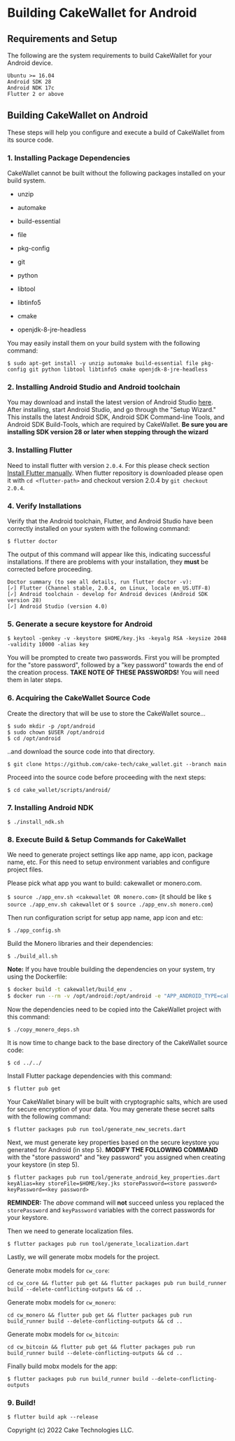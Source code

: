 # Building CakeWallet for Android

## Requirements and Setup

The following are the system requirements to build CakeWallet for your Android device.

```
Ubuntu >= 16.04 
Android SDK 28
Android NDK 17c
Flutter 2 or above
```

## Building CakeWallet on Android

These steps will help you configure and execute a build of CakeWallet from its source code.

### 1. Installing Package Dependencies

CakeWallet cannot be built without the following packages installed on your build system.

- unzip

- automake

- build-essential

- file

- pkg-config

- git

- python

- libtool

- libtinfo5

- cmake

- openjdk-8-jre-headless

You may easily install them on your build system with the following command:

`$ sudo apt-get install -y unzip automake build-essential file pkg-config git python libtool libtinfo5 cmake openjdk-8-jre-headless`

### 2. Installing Android Studio and Android toolchain

You may download and install the latest version of Android Studio [here](https://developer.android.com/studio#downloads). After installing, start Android Studio, and go through the "Setup Wizard." This installs the latest Android SDK, Android SDK Command-line Tools, and Android SDK Build-Tools, which are required by CakeWallet. **Be sure you are installing SDK version 28 or later when stepping through the wizard**

### 3. Installing Flutter

Need to install flutter with version `2.0.4`. For this please check section [Install Flutter manually](https://docs.flutter.dev/get-started/install/linux#install-flutter-manually). When flutter repository is downloaded please open it with `cd <flutter-path>` and checkout version 2.0.4 by `git checkout 2.0.4`.

### 4. Verify Installations

Verify that the Android toolchain, Flutter, and Android Studio have been correctly installed on your system with the following command:

`$ flutter doctor`

The output of this command will appear like this, indicating successful installations. If there are problems with your installation, they **must** be corrected before proceeding.
```
Doctor summary (to see all details, run flutter doctor -v):
[✓] Flutter (Channel stable, 2.0.4, on Linux, locale en_US.UTF-8)
[✓] Android toolchain - develop for Android devices (Android SDK version 28)
[✓] Android Studio (version 4.0)
```

### 5. Generate a secure keystore for Android

`$ keytool -genkey -v -keystore $HOME/key.jks -keyalg RSA -keysize 2048 -validity 10000 -alias key`

You will be prompted to create two passwords. First you will be prompted for the "store password", followed by a "key password" towards the end of the creation process. **TAKE NOTE OF THESE PASSWORDS!** You will need them in later steps. 

### 6. Acquiring the CakeWallet Source Code

Create the directory that will be use to store the CakeWallet source...

```
$ sudo mkdir -p /opt/android
$ sudo chown $USER /opt/android
$ cd /opt/android
```

..and download the source code into that directory.

`$ git clone https://github.com/cake-tech/cake_wallet.git --branch main`

Proceed into the source code before proceeding with the next steps:

`$ cd cake_wallet/scripts/android/`

### 7. Installing Android NDK

`$ ./install_ndk.sh`

### 8. Execute Build & Setup Commands for CakeWallet

We need to generate project settings like app name, app icon, package name, etc. For this need to setup environment variables and configure project files. 

Please pick what app you want to build: cakewallet or monero.com.

`$ source ./app_env.sh <cakewallet OR monero.com>`
(it should be like `$ source ./app_env.sh cakewallet` or `$ source ./app_env.sh monero.com`)

Then run configuration script for setup app name, app icon and etc:

`$ ./app_config.sh`  

Build the Monero libraries and their dependencies:

`$ ./build_all.sh`

**Note:** If you have trouble building the dependencies on your system, try using the Dockerfile:

```bash
$ docker build -t cakewallet/build_env .
$ docker run --rm -v /opt/android:/opt/android -e "APP_ANDROID_TYPE=cakewallet" cakewallet/build_env ./build_all.sh
```

Now the dependencies need to be copied into the CakeWallet project with this command:

`$ ./copy_monero_deps.sh`

It is now time to change back to the base directory of the CakeWallet source code:

`$ cd ../../`

Install Flutter package dependencies with this command:

`$ flutter pub get`

Your CakeWallet binary will be built with cryptographic salts, which are used for secure encryption of your data. You may generate these secret salts with the following command:

`$ flutter packages pub run tool/generate_new_secrets.dart`

Next, we must generate key properties based on the secure keystore you generated for Android (in step 5). **MODIFY THE FOLLOWING COMMAND** with the "store password" and "key password" you assigned when creating your keystore (in step 5).

`$ flutter packages pub run tool/generate_android_key_properties.dart keyAlias=key storeFile=$HOME/key.jks storePassword=<store password> keyPassword=<key password>`

**REMINDER:** The *above* command will **not** succeed unless you replaced the `storePassword` and `keyPassword` variables with the correct passwords for your keystore.

Then we need to generate localization files.

`$ flutter packages pub run tool/generate_localization.dart`

Lastly, we will generate mobx models for the project.

Generate mobx models for `cw_core`:

`cd cw_core && flutter pub get && flutter packages pub run build_runner build --delete-conflicting-outputs && cd ..`

Generate mobx models for `cw_monero`:

`cd cw_monero && flutter pub get && flutter packages pub run build_runner build --delete-conflicting-outputs && cd ..`

Generate mobx models for `cw_bitcoin`:

`cd cw_bitcoin && flutter pub get && flutter packages pub run build_runner build --delete-conflicting-outputs && cd ..`

Finally build mobx models for the app:

`$ flutter packages pub run build_runner build --delete-conflicting-outputs`

### 9. Build!

`$ flutter build apk --release`

Copyright (c) 2022 Cake Technologies LLC.
